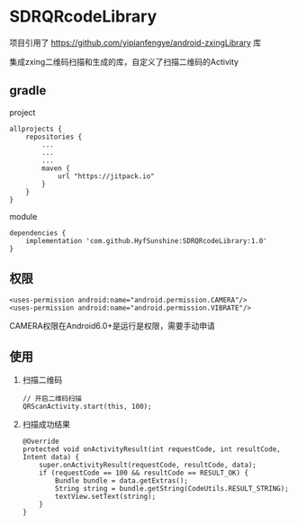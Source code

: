 # SDRQRcodeLibrary
项目引用了 https://github.com/yipianfengye/android-zxingLibrary 库

集成zxing二维码扫描和生成的库，自定义了扫描二维码的Activity

## gradle
project
```
allprojects {
    repositories {
        ...
        ...
        ...
        maven {
            url "https://jitpack.io"
        }
    }
}
```
module
```
dependencies {
    implementation 'com.github.HyfSunshine:SDRQRcodeLibrary:1.0'
}
```

## 权限
```
<uses-permission android:name="android.permission.CAMERA"/>
<uses-permission android:name="android.permission.VIBRATE"/>
```
CAMERA权限在Android6.0+是运行是权限，需要手动申请

## 使用

1. 扫描二维码
    ```
    // 开启二维码扫描
    QRScanActivity.start(this, 100);
    ```

2. 扫描成功结果
    ```
    @Override
    protected void onActivityResult(int requestCode, int resultCode, Intent data) {
        super.onActivityResult(requestCode, resultCode, data);
        if (requestCode == 100 && resultCode == RESULT_OK) {
            Bundle bundle = data.getExtras();
            String string = bundle.getString(CodeUtils.RESULT_STRING);
            textView.setText(string);
        }
    }
    ```


